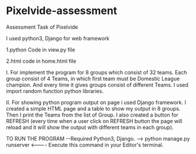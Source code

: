 # Pixelvide-assessment
Assessment Task of Pixelvide

I used python3, Django for web framework

1.python Code in view.py file

2.html code in home.html file


I. For implement the program for 8 groups which consist of 32 teams.
   Each group consist of 4 Teams, in which first team must be Domestic League champion.
   And every time it gives groups consist of different Teams.
   I used import random  function python libraries.

II. For showing python program output on page i used Django framework.
    I created a simple HTML page and a table to show my output in 8 groups.
    Then I print the Teams from the list of Group.
    I also created a button for REFRESH (every time when a user click on REFRESH button the page will reload and it will show the output with different teams in each group).


TO RUN THE PROGRAM 
--Required Python3, Django.
-->  python manage.py runserver <---- Execute this command in your Editor's terminal.
 
